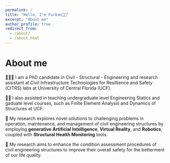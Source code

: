 ```yaml
---
permalink: /
title: "Hello, I'm Furkan👋🏼"
excerpt: "About me"
author_profile: true
redirect_from: 
  - /about/
  - /about.html
---
```



# About me
👨🏻‍💻 I am a PhD candidate in Civil - Structural - Engineering and research assistant at Civil Infrastructure Technologies for Resillience and Safety (CITRS) labs at University of Central Florida (UCF).

👨‍🏫 I also assisted in teaching undergraduate level Engineering Statics and gaduate level courses, such as Finite Element Analysis and Dynamics of Structures at UCF.

📖 My research explores novel solutions to challenging problems in operation, maintenance, and management of civil engineering structures by employing **generative Artificial Intelligence**, **Virtual Reality**, and **Robotics**, coupled with **Structural Health Monitoring** tools.

🎯 My research aims to enhance the condition assessment procedures of civil engineering structures to improve their overall safety for the betterment of our life quality.

